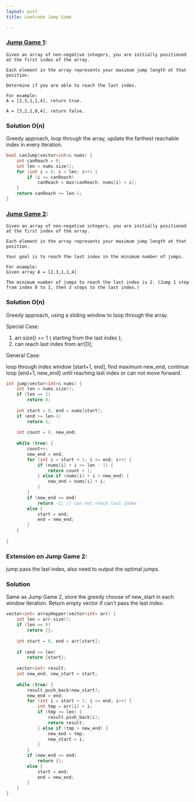 ```yaml
---
layout: post
title: Leetcode Jump Game

---
```


### [Jump Game 1](https://leetcode.com/problems/jump-game/):

```
Given an array of non-negative integers, you are initially positioned at the first index of the array.

Each element in the array represents your maximum jump length at that position.

Determine if you are able to reach the last index.

For example:
A = [2,3,1,1,4], return true.

A = [3,2,1,0,4], return false.
```

### Solution O(n)

Greedy approach, loop through the array, update the farthest reachable index in every iteration.

```cpp
bool canJump(vector<int>& nums) {
    int canReach = 0;
    int len = nums.size();
    for (int i = 0; i < len; i++) {
        if (i <= canReach)
            canReach = max(canReach, nums[i] + i);
    }
    return canReach >= len-1;
}
```


### [Jump Game 2](https://leetcode.com/problems/jump-game-ii/):

```
Given an array of non-negative integers, you are initially positioned at the first index of the array.

Each element in the array represents your maximum jump length at that position.

Your goal is to reach the last index in the minimum number of jumps.

For example:
Given array A = [2,3,1,1,4]

The minimum number of jumps to reach the last index is 2. (Jump 1 step from index 0 to 1, then 3 steps to the last index.)
```

### Solution O(n)

Greedy approach, using a sliding window to loop through the array.

Special Case: 

1. arr.size() == 1 ( starting from the last index );
2. can reach last index from arr[0];

General Case:

loop through index window [start+1, end], find maximum new_end, continue loop [end+1, new_end] until reaching last index or can not move forward.

```cpp
int jump(vector<int>& nums) {
    int len = nums.size();
    if (len == 1)
        return 0;
    
    int start = 0, end = nums[start];
    if (end >= len-1)
        return 1;
        
    int count = 0, new_end;
    
    while (true) {
        count++;
        new_end = end;
        for (int i = start + 1; i <= end; i++) {
            if (nums[i] + i >= len - 1) {
                return count + 1;
            } else if (nums[i] + i > new_end) {
                new_end = nums[i] + i;
            }
        }
        if (new_end == end)
            return -1; // can not reach last index
        else {
            start = end;
            end = new_end;
        }    
    }
    
}
```

### Extension on Jump Game 2: 
jump pass the last index, also need to output the optimal jumps.

### Solution
Same as Jump Game 2, store the greedy choose of new_start in each window iteration.  Return empty vector if can't pass the last index.

```cpp
vector<int> arrayHopper(vector<int> arr) {
    int len = arr.size();
    if (len == 0)
        return {};
    
    int start = 0, end = arr[start];
    
    if (end >= len)
        return {start};
    
    vector<int> result;
    int new_end, new_start = start;
    
    while (true) {
        result.push_back(new_start);
        new_end = end;
        for (int i = start + 1; i <= end; i++) {
            int tmp = arr[i] + i;
            if (tmp >= len) {
                result.psuh_back(i);
                return result;
            } else if (tmp > new_end) {
                new_end = tmp;
                new_start = i;
            }
        }
        if (new_end == end)
            return {};
        else {
            start = end;
            end = new_end;
        }
    }
}       
```